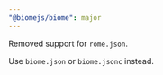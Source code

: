 ```yaml
---
"@biomejs/biome": major
---
```


Removed support for `rome.json`.

Use `biome.json` or `biome.jsonc` instead.
